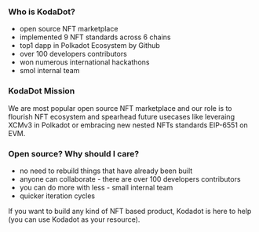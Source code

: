 ### Who is KodaDot?

- open source NFT marketplace
- implemented 9 NFT standards across 6 chains
- top1 dapp in Polkadot Ecosystem by Github
- over 100 developers contributors
- won numerous international hackathons
- smol internal team


### KodaDot Mission

We are most popular open source NFT marketplace and our role is to flourish NFT ecosystem and spearhead future usecases like leveraing XCMv3 in Polkadot or embracing new nested NFTs standards EIP-6551 on EVM. 

### Open source? Why should I care?
 - no need to rebuild things that have already been built
 - anyone can collaborate - there are over 100 developers contributors
 - you can do more with less - small internal team
 - quicker iteration cycles

If you want to build any kind of NFT based product, Kodadot is here to help (you can use Kodadot as your resource).
